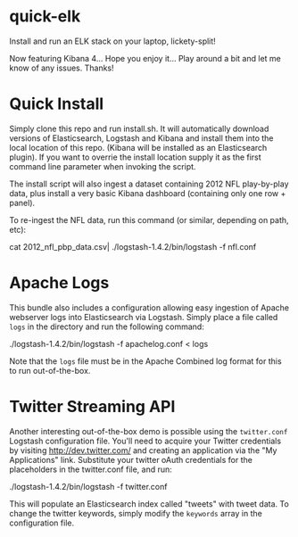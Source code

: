 quick-elk
=========

Install and run an ELK stack on your laptop, lickety-split!

Now featuring Kibana 4... Hope you enjoy it... Play around a bit and let me know of any issues. Thanks!

Quick Install
=============
Simply clone this repo and run install.sh. It will automatically download versions of Elasticsearch, Logstash and Kibana and install them into the local location of this repo. (Kibana will be installed as an Elasticsearch plugin). If you want to overrie the install location supply it as the first command line parameter when invoking the script.

The install script will also ingest a dataset containing 2012 NFL play-by-play data, plus install a very basic Kibana dashboard (containing only one row + panel).

To re-ingest the NFL data, run this command (or similar, depending on path, etc):

  cat 2012_nfl_pbp_data.csv| ./logstash-1.4.2/bin/logstash -f nfl.conf

Apache Logs
===========
This bundle also includes a configuration allowing easy ingestion of Apache webserver logs into Elasticsearch via Logstash. Simply place a file called `logs` in the directory and run the following command:

  ./logstash-1.4.2/bin/logstash -f apachelog.conf < logs

Note that the `logs` file must be in the Apache Combined log format for this to run out-of-the-box.

Twitter Streaming API
=====================
Another interesting out-of-the-box demo is possible using the `twitter.conf` Logstash configuration file. You'll need to acquire your Twitter credentials by visiting http://dev.twitter.com/ and creating an application via the "My Applications" link. Substitute your twitter oAuth credentials for the placeholders in the twitter.conf file, and run:

  ./logstash-1.4.2/bin/logstash -f twitter.conf

This will populate an Elasticsearch index called "tweets" with tweet data. To change the twitter keywords, simply modify the `keywords` array in the configuration file.
 

